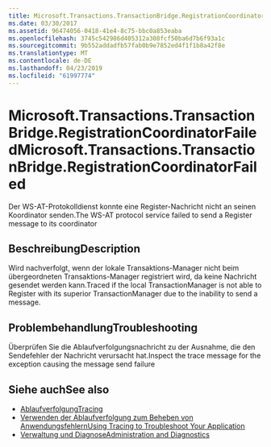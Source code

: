 ```yaml
---
title: Microsoft.Transactions.TransactionBridge.RegistrationCoordinatorFailed
ms.date: 03/30/2017
ms.assetid: 96474056-0418-41e4-8c75-bbc0a853eaba
ms.openlocfilehash: 3745c542986d405312a308fcf50ba6d7b6f93a1c
ms.sourcegitcommit: 9b552addadfb57fab0b9e7852ed4f1f1b8a42f8e
ms.translationtype: MT
ms.contentlocale: de-DE
ms.lasthandoff: 04/23/2019
ms.locfileid: "61997774"
---
```

# <a name="microsofttransactionstransactionbridgeregistrationcoordinatorfailed"></a><span data-ttu-id="2a6c6-102">Microsoft.Transactions.TransactionBridge.RegistrationCoordinatorFailed</span><span class="sxs-lookup"><span data-stu-id="2a6c6-102">Microsoft.Transactions.TransactionBridge.RegistrationCoordinatorFailed</span></span>
<span data-ttu-id="2a6c6-103">Der WS-AT-Protokolldienst konnte eine Register-Nachricht nicht an seinen Koordinator senden.</span><span class="sxs-lookup"><span data-stu-id="2a6c6-103">The WS-AT protocol service failed to send a Register message to its coordinator</span></span>  
  
## <a name="description"></a><span data-ttu-id="2a6c6-104">Beschreibung</span><span class="sxs-lookup"><span data-stu-id="2a6c6-104">Description</span></span>  
 <span data-ttu-id="2a6c6-105">Wird nachverfolgt, wenn der lokale Transaktions-Manager nicht beim übergeordneten Transaktions-Manager registriert wird, da keine Nachricht gesendet werden kann.</span><span class="sxs-lookup"><span data-stu-id="2a6c6-105">Traced if the local TransactionManager is not able to Register with its superior TransactionManager due to the inability to send a message.</span></span>  
  
## <a name="troubleshooting"></a><span data-ttu-id="2a6c6-106">Problembehandlung</span><span class="sxs-lookup"><span data-stu-id="2a6c6-106">Troubleshooting</span></span>  
 <span data-ttu-id="2a6c6-107">Überprüfen Sie die Ablaufverfolgungsnachricht zu der Ausnahme, die den Sendefehler der Nachricht verursacht hat.</span><span class="sxs-lookup"><span data-stu-id="2a6c6-107">Inspect the trace message for the exception causing the message send failure</span></span>  
  
## <a name="see-also"></a><span data-ttu-id="2a6c6-108">Siehe auch</span><span class="sxs-lookup"><span data-stu-id="2a6c6-108">See also</span></span>

- [<span data-ttu-id="2a6c6-109">Ablaufverfolgung</span><span class="sxs-lookup"><span data-stu-id="2a6c6-109">Tracing</span></span>](../../../../../docs/framework/wcf/diagnostics/tracing/index.md)
- [<span data-ttu-id="2a6c6-110">Verwenden der Ablaufverfolgung zum Beheben von Anwendungsfehlern</span><span class="sxs-lookup"><span data-stu-id="2a6c6-110">Using Tracing to Troubleshoot Your Application</span></span>](../../../../../docs/framework/wcf/diagnostics/tracing/using-tracing-to-troubleshoot-your-application.md)
- [<span data-ttu-id="2a6c6-111">Verwaltung und Diagnose</span><span class="sxs-lookup"><span data-stu-id="2a6c6-111">Administration and Diagnostics</span></span>](../../../../../docs/framework/wcf/diagnostics/index.md)

